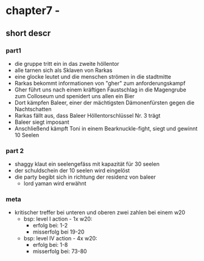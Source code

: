 # chapter7 - <name>

## short descr

###  part1

+ die gruppe tritt ein in das zweite höllentor 
+ alle tarnen sich als Sklaven von Rarkas
+ eine glocke leutet und die menschen strömen in die stadtmitte
+ Rarkas bekommt informationen von "gher" zum anforderungskampf
+ Gher führt uns nach einem kräftigen Faustschlag in die Magengrube zum Colloseum und spenidert uns allen ein Bier
+ Dort kämpfen Baleer, einer der mächtigsten Dämonenfürsten gegen die Nachtschatten
+ Rarkas fällt aus, dass Baleer Höllentorschlüssel Nr. 3 trägt
+ Baleer siegt imposant
+ Anschließend kämpft Toni in einem Bearknuckle-fight, siegt und gewinnt 10 Seelen

### part 2

+ shaggy klaut ein seelengefäss mit kapazität für 30 seelen
+ der schuldschein der 10 seelen wird eingelöst
+ die party begibt sich in richtung der residenz von baleer
  + lord yaman wird erwähnt

### meta

+ kritischer treffer bei unteren und oberen zwei zahlen bei einem w20
  + bsp: level I action - 1x w20:
    + erfolg bei: 1-2
    + misserfolg bei 19-20
  + bsp: level IV action - 4x w20:
    + erfolg bei: 1-8
    + misserfolg bei: 73-80
